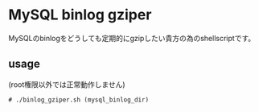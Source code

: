 # MySQL binlog gziper

MySQLのbinlogをどうしても定期的にgzipしたい貴方の為のshellscriptです。

## usage

(root権限以外では正常動作しません)

```
# ./binlog_gziper.sh (mysql_binlog_dir)
```

